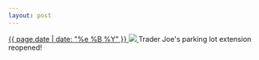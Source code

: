 ```yaml
---
layout: post
---
```


<p>
  <a href="/381">
    <time>{{ page.date | date: "%e %B %Y" }}</time>
    <img src="https://s3.amazonaws.com/life.aaronjgreenberg.com/381.jpg">
  </a>
  Trader Joe's parking lot extension reopened!
</p>
